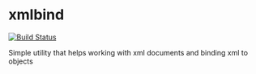 xmlbind
=======

[![Build Status](https://travis-ci.org/mkrajc/xmlbind.svg?branch=master)](https://travis-ci.org/mkrajc/xmlbind)

Simple utility that helps working with xml documents and binding xml to objects
